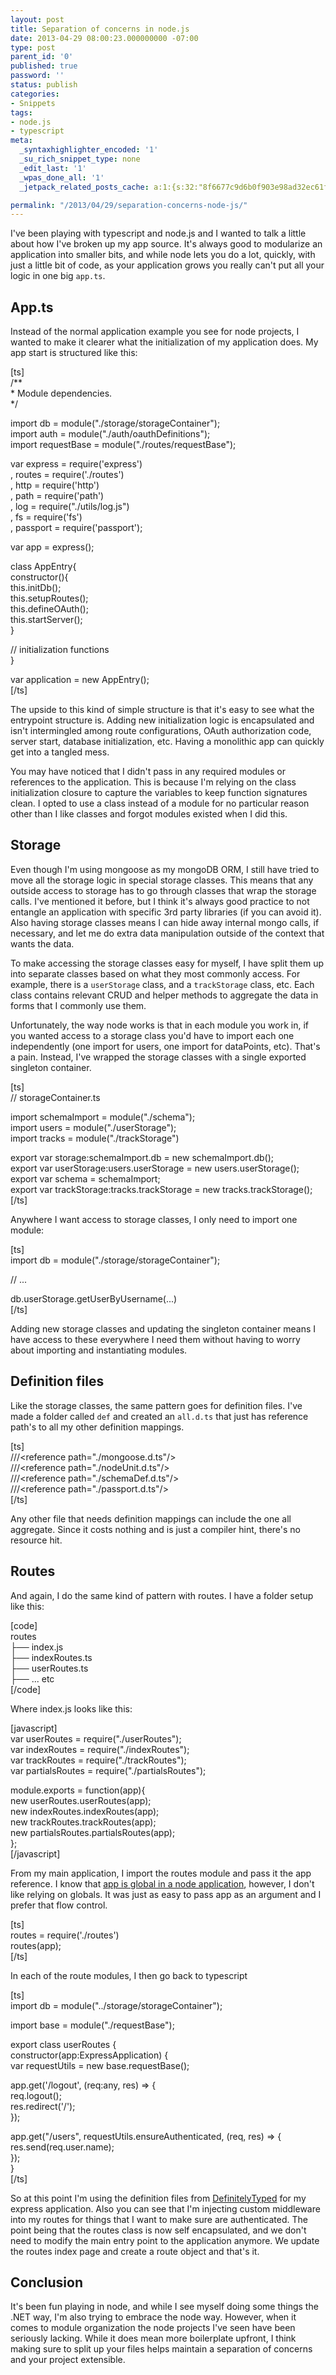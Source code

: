 ```yaml
---
layout: post
title: Separation of concerns in node.js
date: 2013-04-29 08:00:23.000000000 -07:00
type: post
parent_id: '0'
published: true
password: ''
status: publish
categories:
- Snippets
tags:
- node.js
- typescript
meta:
  _syntaxhighlighter_encoded: '1'
  _su_rich_snippet_type: none
  _edit_last: '1'
  _wpas_done_all: '1'
  _jetpack_related_posts_cache: a:1:{s:32:"8f6677c9d6b0f903e98ad32ec61f8deb";a:2:{s:7:"expires";i:1560893531;s:7:"payload";a:3:{i:0;a:1:{s:2:"id";i:4515;}i:1;a:1:{s:2:"id";i:4028;}i:2;a:1:{s:2:"id";i:2635;}}}}

permalink: "/2013/04/29/separation-concerns-node-js/"
---
```

I've been playing with typescript and node.js and I wanted to talk a little about how I've broken up my app source. It's always good to modularize an application into smaller bits, and while node lets you do a lot, quickly, with just a little bit of code, as your application grows you really can't put all your logic in one big `app.ts`.

## App.ts

Instead of the normal application example you see for node projects, I wanted to make it clearer what the initialization of my application does. My app start is structured like this:

[ts]  
/\*\*  
 \* Module dependencies.  
 \*/

import db = module("./storage/storageContainer");  
import auth = module("./auth/oauthDefinitions");  
import requestBase = module("./routes/requestBase");

var express = require('express')  
 , routes = require('./routes')  
 , http = require('http')  
 , path = require('path')  
 , log = require("./utils/log.js")  
 , fs = require('fs')  
 , passport = require('passport');

var app = express();

class AppEntry{  
 constructor(){  
 this.initDb();  
 this.setupRoutes();  
 this.defineOAuth();  
 this.startServer();  
 }

// initialization functions  
}

var application = new AppEntry();  
[/ts]

The upside to this kind of simple structure is that it's easy to see what the entrypoint structure is. Adding new initialization logic is encapsulated and isn't intermingled among route configurations, OAuth authorization code, server start, database initialization, etc. Having a monolithic app can quickly get into a tangled mess.

You may have noticed that I didn't pass in any required modules or references to the application. This is because I'm relying on the class initialization closure to capture the variables to keep function signatures clean. I opted to use a class instead of a module for no particular reason other than I like classes and forgot modules existed when I did this.

## Storage

Even though I'm using mongoose as my mongoDB ORM, I still have tried to move all the storage logic in special storage classes. This means that any outside access to storage has to go through classes that wrap the storage calls. I've mentioned it before, but I think it's always good practice to not entangle an application with specific 3rd party libraries (if you can avoid it). Also having storage classes means I can hide away internal mongo calls, if necessary, and let me do extra data manipulation outside of the context that wants the data.

To make accessing the storage classes easy for myself, I have split them up into separate classes based on what they most commonly access. For example, there is a `userStorage` class, and a `trackStorage` class, etc. Each class contains relevant CRUD and helper methods to aggregate the data in forms that I commonly use them.

Unfortunately, the way node works is that in each module you work in, if you wanted access to a storage class you'd have to import each one independently (one import for users, one import for dataPoints, etc). That's a pain. Instead, I've wrapped the storage classes with a single exported singleton container.

[ts]  
// storageContainer.ts

import schemaImport = module("./schema");  
import users = module("./userStorage");  
import tracks = module("./trackStorage")

export var storage:schemaImport.db = new schemaImport.db();  
export var userStorage:users.userStorage = new users.userStorage();  
export var schema = schemaImport;  
export var trackStorage:tracks.trackStorage = new tracks.trackStorage();  
[/ts]

Anywhere I want access to storage classes, I only need to import one module:

[ts]  
import db = module("./storage/storageContainer");

// ...

db.userStorage.getUserByUsername(...)  
[/ts]

Adding new storage classes and updating the singleton container means I have access to these everywhere I need them without having to worry about importing and instantiating modules.

## Definition files

Like the storage classes, the same pattern goes for definition files. I've made a folder called `def` and created an `all.d.ts` that just has reference path's to all my other definition mappings.

[ts]  
///\<reference path="./mongoose.d.ts"/\>  
///\<reference path="./nodeUnit.d.ts"/\>  
///\<reference path="./schemaDef.d.ts"/\>  
///\<reference path="./passport.d.ts"/\>  
[/ts]

Any other file that needs definition mappings can include the one all aggregate. Since it costs nothing and is just a compiler hint, there's no resource hit.

## Routes

And again, I do the same kind of pattern with routes. I have a folder setup like this:

[code]  
routes  
├── index.js  
├── indexRoutes.ts  
├── userRoutes.ts  
├── ... etc  
[/code]

Where index.js looks like this:

[javascript]  
var userRoutes = require("./userRoutes");  
var indexRoutes = require("./indexRoutes");  
var trackRoutes = require("./trackRoutes");  
var partialsRoutes = require("./partialsRoutes");

module.exports = function(app){  
 new userRoutes.userRoutes(app);  
 new indexRoutes.indexRoutes(app);  
 new trackRoutes.trackRoutes(app);  
 new partialsRoutes.partialsRoutes(app);  
};  
[/javascript]

From my main application, I import the routes module and pass it the app reference. I know that [app is global in a node application](http://dailyjs.com/2012/01/26/effective-node-modules/), however, I don't like relying on globals. It was just as easy to pass app as an argument and I prefer that flow control.

[ts]  
routes = require('./routes')  
routes(app);  
[/ts]

In each of the route modules, I then go back to typescript

[ts]  
import db = module("../storage/storageContainer");

import base = module("./requestBase");

export class userRoutes {  
 constructor(app:ExpressApplication) {  
 var requestUtils = new base.requestBase();

app.get('/logout', (req:any, res) =\> {  
 req.logout();  
 res.redirect('/');  
 });

app.get("/users", requestUtils.ensureAuthenticated, (req, res) =\> {  
 res.send(req.user.name);  
 });  
}  
[/ts]

So at this point I'm using the definition files from [DefinitelyTyped](https://github.com/borisyankov/DefinitelyTyped) for my express application. Also you can see that I'm injecting custom middleware into my routes for things that I want to make sure are authenticated. The point being that the routes class is now self encapsulated, and we don't need to modify the main entry point to the application anymore. We update the routes index page and create a route object and that's it.

## Conclusion

It's been fun playing in node, and while I see myself doing some things the .NET way, I'm also trying to embrace the node way. However, when it comes to module organization the node projects I've seen have been seriously lacking. While it does mean more boilerplate upfront, I think making sure to split up your files helps maintain a separation of concerns and your project extensible.

